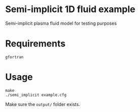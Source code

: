 # Semi-implicit 1D fluid example

Semi-implicit plasma fluid model for testing purposes

# Requirements

    gfortran

# Usage

    make
    ./semi_implicit example.cfg

Make sure the `output/` folder exists.
